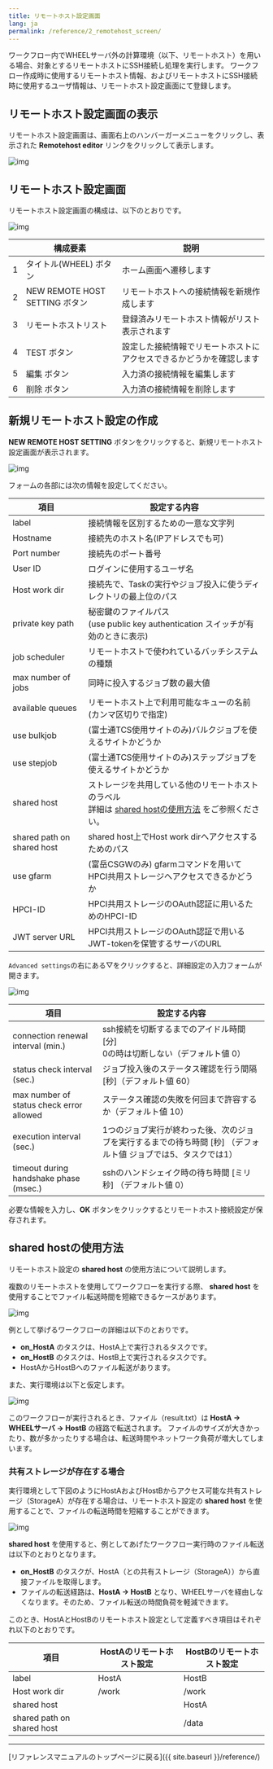 ```yaml
---
title: リモートホスト設定画面
lang: ja
permalink: /reference/2_remotehost_screen/
---
```

ワークフロー内でWHEELサーバ外の計算環境（以下、リモートホスト）を用いる場合、対象とするリモートホストにSSH接続し処理を実行します。
ワークフロー作成時に使用するリモートホスト情報、およびリモートホストにSSH接続時に使用するユーザ情報は、リモートホスト設定画面にて登録します。

## リモートホスト設定画面の表示
リモートホスト設定画面は、画面右上のハンバーガーメニューをクリックし、表示された __Remotehost editor__ リンクをクリックして表示します。

![img](./img/drawer.png "drawer.png")


## リモートホスト設定画面
リモートホスト設定画面の構成は、以下のとおりです。

![img](./img/remotehost.png "remotehost")

||構成要素|説明|
|----------|----------|---------------------------------|
|1|タイトル(WHEEL) ボタン         | ホーム画面へ遷移します                                              |
|2|NEW REMOTE HOST SETTING ボタン | リモートホストへの接続情報を新規作成します                          |
|3|リモートホストリスト           | 登録済みリモートホスト情報がリスト表示されます                      |
|4|TEST ボタン                    | 設定した接続情報でリモートホストにアクセスできるかどうかを確認します|
|5|編集 ボタン                    | 入力済の接続情報を編集します                                        |
|6|削除 ボタン                    | 入力済の接続情報を削除します                                        |

## 新規リモートホスト設定の作成
__NEW REMOTE HOST SETTING__ ボタンをクリックすると、新規リモートホスト設定画面が表示されます。

![img](./img/new_remotehost.png "new_remotehost")

フォームの各部には次の情報を設定してください。

|項目|設定する内容|
|----------|---------------------------------|
|label| 接続情報を区別するための一意な文字列|
|Hostname| 接続先のホスト名(IPアドレスでも可)|
|Port number| 接続先のポート番号|
|User ID| ログインに使用するユーザ名|
|Host work dir| 接続先で、Taskの実行やジョブ投入に使うディレクトリの最上位のパス|
|private key path|秘密鍵のファイルパス<br/>(use public key authentication スイッチが有効のときに表示) |
|job scheduler|リモートホストで使われているバッチシステムの種類|
|max number of jobs|同時に投入するジョブ数の最大値|
|available queues|リモートホスト上で利用可能なキューの名前(カンマ区切りで指定)|
|use bulkjob|(富士通TCS使用サイトのみ)バルクジョブを使えるサイトかどうか|
|use stepjob|(富士通TCS使用サイトのみ)ステップジョブを使えるサイトかどうか|
|shared host|ストレージを共用している他のリモートホストのラベル<br/>詳細は [shared hostの使用方法](#shared-hostの使用方法) をご参照ください。|
|shared path on shared host|shared host上でHost work dirへアクセスするためのパス|
|use gfarm|(富岳CSGWのみ) gfarmコマンドを用いてHPCI共用ストレージへアクセスできるかどうか|
|HPCI-ID|HPCI共用ストレージのOAuth認証に用いるためのHPCI-ID|
|JWT server URL|HPCI共用ストレージのOAuth認証で用いるJWT-tokenを保管するサーバのURL|

`Advanced settings`の右にある▽をクリックすると、詳細設定の入力フォームが開きます。

![img](./img/new_remotehost_advance.png "new_remotehost_advance")

|項目|設定する内容|
|----------|---------------------------------|
| connection renewal interval (min.) | ssh接続を切断するまでのアイドル時間 [分]<br> 0の時は切断しない（デフォルト値 0）|
| status check interval (sec.) | ジョブ投入後のステータス確認を行う間隔 [秒]（デフォルト値 60）|
| max number of status check error allowed | ステータス確認の失敗を何回まで許容するか（デフォルト値 10）|
| execution interval (sec.) | 1つのジョブ実行が終わった後、次のジョブを実行するまでの待ち時間 [秒] （デフォルト値 ジョブでは5、タスクでは1）|
| timeout during handshake phase (msec.) | sshのハンドシェイク時の待ち時間 [ミリ秒] （デフォルト値 0）|

必要な情報を入力し、__OK__ ボタンをクリックするとリモートホスト接続設定が保存されます。

## shared hostの使用方法
リモートホスト設定の __shared host__ の使用方法について説明します。

複数のリモートホストを使用してワークフローを実行する際、 __shared host__ を使用することでファイル転送時間を短縮できるケースがあります。

![img](./img/use_case.png "複数のリモートホスト間で実行されるワークフロー")

例として挙げるワークフローの詳細は以下のとおりです。
- __on_HostA__ のタスクは、HostA上で実行されるタスクです。
- __on_HostB__ のタスクは、HostB上で実行されるタスクです。
- HostAからHostBへのファイル転送があります。

また、実行環境は以下と仮定します。

![img](./img/system_configuration_example.svg "システム構成例")

このワークフローが実行されるとき、ファイル（result.txt）は __HostA → WHEELサーバ → HostB__ の経路で転送されます。
ファイルのサイズが大きかったり、数が多かったりする場合は、転送時間やネットワーク負荷が増大してしまいます。

### 共有ストレージが存在する場合
実行環境として下図のようにHostAおよびHostBからアクセス可能な共有ストレージ（StorageA）が存在する場合は、リモートホスト設定の __shared host__ を使用することで、ファイルの転送時間を短縮することができます。

![img](./img/system_configuration_example2.svg "システム構成例（共有ストレージあり）")

__shared host__ を使用すると、例としてあげたワークフロー実行時のファイル転送は以下のとおりとなります。
- __on_HostB__ のタスクが、HostA（との共有ストレージ（StorageA））から直接ファイルを取得します。
- ファイルの転送経路は、__HostA → HostB__ となり、WHEELサーバを経由しなくなります。そのため、ファイル転送の時間負荷を軽減できます。

このとき、HostAとHostBのリモートホスト設定として定義すべき項目はそれぞれ以下のとおりです。

|項目|HostAのリモートホスト設定|HostBのリモートホスト設定|
|-----|-----|-----|
|label|HostA|HostB|
|Host work dir|/work|/work
|shared host||HostA|
|shared path on shared host||/data|



--------
[リファレンスマニュアルのトップページに戻る]({{ site.baseurl }}/reference/)
